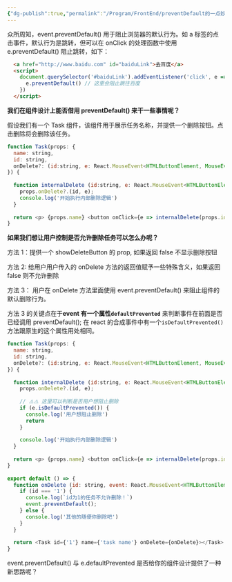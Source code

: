 ```yaml
---
{"dg-publish":true,"permalink":"/Program/FrontEnd/preventDefault的一点妙用/","noteIcon":"","created":"2024-05-22T16:17:54.148+08:00"}
---
```



众所周知，event.preventDefault() 用于阻止浏览器的默认行为。如 a 标签的点击事件，默认行为是跳转，但可以在 onClick 的处理函数中使用 e.preventDefault() 阻止跳转，如下：

```html
  <a href="http://www.baidu.com" id="baiduLink">去百度</a>
  <script>
    document.querySelector('#baiduLink').addEventListener('click', e => {
      e.preventDefault() // 这里会阻止跳往百度
    })
  </script>
```

**我们在组件设计上能否借用 preventDefault() 来干一些事情呢？**

假设我们有一个 Task 组件，该组件用于展示任务名称，并提供一个删除按钮。点击删除将会删除该任务。

```js
function Task(props: {
  name: string,
  id: string,
  onDelete?: (id:string, e: React.MouseEvent<HTMLButtonElement, MouseEvent>) => void
}) {
​
  function internalDelete (id:string, e: React.MouseEvent<HTMLButtonElement, MouseEvent>) {
    props.onDelete?.(id, e);
    console.log('开始执行内部删除逻辑')
  }
​
  return <p> {props.name} <button onClick={e => internalDelete(props.id, e)}>Del</button> </p>
}

```

**如果我们想让用户控制是否允许删除任务可以怎么办呢？**

方法 1：提供一个 showDeleteButton 的 prop, 如果返回 false 不显示删除按钮

方法 2: 给用户用户传入的 onDelete 方法的返回值赋予一些特殊含义，如果返回 false 则不允许删除

方法 3： 用户在 onDelete 方法里面使用 event.preventDefault() 来阻止组件的默认删除行为。

方法 3 的关键点在于**event 有一个属性`defaultPrevented`** 来判断事件在前面是否已经调用 preventDefault(); 在 react 的合成事件中有一个`isDefaultPrevented()`方法跟原生的这个属性用处相同。

```js
function Task(props: {
  name: string,
  id: string,
  onDelete?: (id:string, e: React.MouseEvent<HTMLButtonElement, MouseEvent>) => void
}) {
​
  function internalDelete (id:string, e: React.MouseEvent<HTMLButtonElement, MouseEvent>) {
    props.onDelete?.(id, e);
​
    // ⚠️⚠️ 这里可以判断是否用户想阻止删除
    if (e.isDefaultPrevented()) {
      console.log('用户想阻止删除')
      return
    }
​
    console.log('开始执行内部删除逻辑')
  }
​
  return <p> {props.name} <button onClick={e => internalDelete(props.id, e)}>Del</button> </p>
}
​
export default () => {
  function onDelete (id: string, event: React.MouseEvent<HTMLButtonElement, MouseEvent>) {
    if (id === '1') {
      console.log(`id为1的任务不允许删除！`)
      event.preventDefault();
    } else {
      console.log('其他的随便你删除吧')
    }
  }
​
  return <Task id={'1'} name={'task name'} onDelete={onDelete}></Task>
}

```


event.preventDefault() 与 e.defaultPrevented 是否给你的组件设计提供了一种新思路呢？ 
